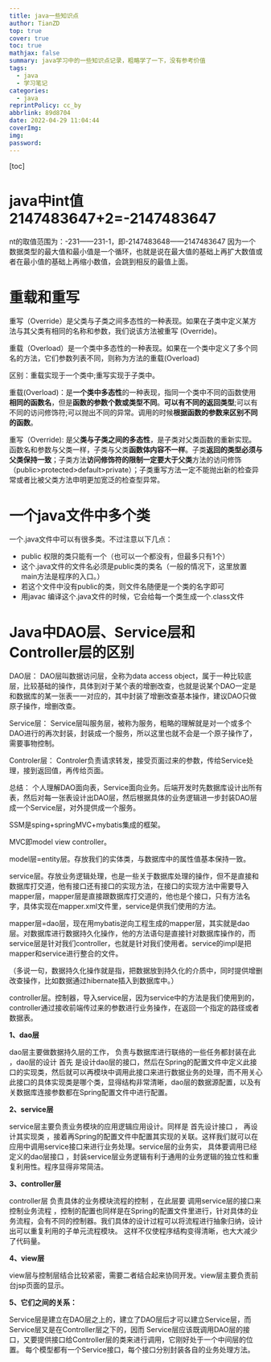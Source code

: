 ```yaml
---
title: java一些知识点
author: TianZD
top: true
cover: true
toc: true
mathjax: false
summary: java学习中的一些知识点记录，粗略学了一下，没有参考价值
tags:
  - java
  - 学习笔记
categories:
  - java
reprintPolicy: cc_by
abbrlink: 89d8704
date: 2022-04-29 11:04:44
coverImg:
img:
password:
---
```




[toc]

# java中int值2147483647+2=-2147483647

nt的取值范围为：-231——231-1，即-2147483648——2147483647
因为一个数据类型的最大值和最小值是一个循环，也就是说在最大值的基础上再扩大数值或者在最小值的基础上再缩小数值，会跳到相反的最值上面。

# 重载和重写

重写（Override）是父类与子类之间多态性的一种表现。如果在子类中定义某方法与其父类有相同的名称和参数，我们说该方法被重写 (Override)。

重载（Overload）是一个类中多态性的一种表现。如果在一个类中定义了多个同名的方法，它们参数列表不同，则称为方法的重载(Overload)

区别：重载实现于一个类中;重写实现于子类中。

重载(Overload)：是**一个类中多态性**的一种表现，指同一个类中不同的函数使用**相同的函数名**，但是**函数的参数个数或类型不同**。**可以有不同的返回类型**;可以有不同的访问修饰符;可以抛出不同的异常。调用的时候**根据函数的参数来区别不同的函数**。

重写（Override): 是父**类与子类之间的多态性**，是子类对父类函数的重新实现。函数名和参数与父类一样，子类与父类**函数体内容不一样**。子类**返回的类型必须与父类保持一致**；子类方法**访问修饰符的限制一定要大于父类**方法的访问修饰（public>protected>default>private）；子类重写方法一定不能抛出新的检查异常或者比被父类方法申明更加宽泛的检查型异常。

# 一个java文件中多个类

一个.java文件中可以有很多类。不过注意以下几点：

* public 权限的类只能有一个（也可以一个都没有，但最多只有1个）
* 这个.java文件的文件名必须是public类的类名（一般的情况下，这里放置main方法是程序的入口。）
* 若这个文件中没有public的类，则文件名随便是一个类的名字即可
* 用javac 编译这个.java文件的时候，它会给每一个类生成一个.class文件

# Java中DAO层、Service层和Controller层的区别

DAO层：
DAO层叫数据访问层，全称为data access object，属于一种比较底层，比较基础的操作，具体到对于某个表的增删改查，也就是说某个DAO一定是和数据库的某一张表一一对应的，其中封装了增删改查基本操作，建议DAO只做原子操作，增删改查。

Service层：
Service层叫服务层，被称为服务，粗略的理解就是对一个或多个DAO进行的再次封装，封装成一个服务，所以这里也就不会是一个原子操作了，需要事物控制。

Controler层：
Controler负责请求转发，接受页面过来的参数，传给Service处理，接到返回值，再传给页面。

总结：
个人理解DAO面向表，Service面向业务。后端开发时先数据库设计出所有表，然后对每一张表设计出DAO层，然后根据具体的业务逻辑进一步封装DAO层成一个Service层，对外提供成一个服务。

SSM是sping+springMVC+mybatis集成的框架。

MVC即model view controller。

model层=entity层。存放我们的实体类，与数据库中的属性值基本保持一致。

service层。存放业务逻辑处理，也是一些关于数据库处理的操作，但不是直接和数据库打交道，他有接口还有接口的实现方法，在接口的实现方法中需要导入mapper层，mapper层是直接跟数据库打交道的，他也是个接口，只有方法名字，具体实现在mapper.xml文件里，service是供我们使用的方法。

mapper层=dao层，现在用mybatis逆向工程生成的mapper层，其实就是dao层。对数据库进行数据持久化操作，他的方法语句是直接针对数据库操作的，而service层是针对我们controller，也就是针对我们使用者。service的impl是把mapper和service进行整合的文件。

（多说一句，数据持久化操作就是指，把数据放到持久化的介质中，同时提供增删改查操作，比如数据通过hibernate插入到数据库中。）

controller层。控制器，导入service层，因为service中的方法是我们使用到的，controller通过接收前端传过来的参数进行业务操作，在返回一个指定的路径或者数据表。






 **1、dao层**

 dao层主要做数据持久层的工作， 负责与数据库进行联络的一些任务都封装在此 ，dao层的设计 首先 是设计dao层的接口，然后在Spring的配置文件中定义此接口的实现类，然后就可以再模块中调用此接口来进行数据业务的处理，而不用关心此接口的具体实现类是哪个类，显得结构非常清晰，dao层的数据源配置，以及有关数据库连接参数都在Spring配置文件中进行配置。

 **2、service层**

 service层主要负责业务模块的应用逻辑应用设计。同样是 首先设计接口 ， 再设计其实现类 ，接着再Spring的配置文件中配置其实现的关联。这样我们就可以在应用中调用service接口来进行业务处理。service层的业务实， 具体要调用已经定义的dao层接口 ，封装service层业务逻辑有利于通用的业务逻辑的独立性和重复利用性。程序显得非常简洁。

 **3、controller层**

 controller层 负责具体的业务模块流程的控制 ，在此层要 调用service层的接口来控制业务流程 ，控制的配置也同样是在Spring的配置文件里进行，针对具体的业务流程，会有不同的控制器。我们具体的设计过程可以将流程进行抽象归纳，设计出可以重复利用的子单元流程模块。 这样不仅使程序结构变得清晰，也大大减少了代码量。

 **4、view层**

 view层与控制层结合比较紧密，需要二者结合起来协同开发。view层主要负责前台jsp页面的显示。

 

 **5、它们之间的关系：**

 Service层是建立在DAO层之上的，建立了DAO层后才可以建立Service层，而Service层又是在Controller层之下的，因而 Service层应该既调用DAO层的接口，又要提供接口给Controller层的类来进行调用，它刚好处于一个中间层的位置。 每个模型都有一个Service接口，每个接口分别封装各自的业务处理方法。 